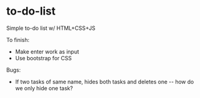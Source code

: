 # to-do-list
Simple to-do list w/ HTML+CSS+JS

To finish:
- Make enter work as input
- Use bootstrap for CSS

Bugs:
- If two tasks of same name, hides both tasks and deletes one -- how do we only hide one task?
